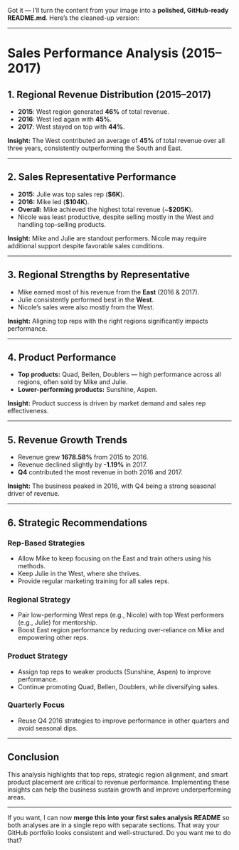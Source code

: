 Got it — I’ll turn the content from your image into a **polished, GitHub-ready README.md**.
Here’s the cleaned-up version:

---

# Sales Performance Analysis (2015–2017)

## 1. Regional Revenue Distribution (2015–2017)

* **2015**: West region generated **46%** of total revenue.
* **2016**: West led again with **45%**.
* **2017**: West stayed on top with **44%**.

**Insight:** The West contributed an average of **45%** of total revenue over all three years, consistently outperforming the South and East.

---

## 2. Sales Representative Performance

* **2015:** Julie was top sales rep (**\$6K**).
* **2016:** Mike led (**\$104K**).
* **Overall:** Mike achieved the highest total revenue (\~**\$205K**).
* Nicole was least productive, despite selling mostly in the West and handling top-selling products.

**Insight:** Mike and Julie are standout performers. Nicole may require additional support despite favorable sales conditions.

---

## 3. Regional Strengths by Representative

* Mike earned most of his revenue from the **East** (2016 & 2017).
* Julie consistently performed best in the **West**.
* Nicole’s sales were also mostly from the West.

**Insight:** Aligning top reps with the right regions significantly impacts performance.

---

## 4. Product Performance

* **Top products:** Quad, Bellen, Doublers — high performance across all regions, often sold by Mike and Julie.
* **Lower-performing products:** Sunshine, Aspen.

**Insight:** Product success is driven by market demand and sales rep effectiveness.

---

## 5. Revenue Growth Trends

* Revenue grew **1678.58%** from 2015 to 2016.
* Revenue declined slightly by **-1.19%** in 2017.
* **Q4** contributed the most revenue in both 2016 and 2017.

**Insight:** The business peaked in 2016, with Q4 being a strong seasonal driver of revenue.

---

## 6. Strategic Recommendations

### Rep-Based Strategies

* Allow Mike to keep focusing on the East and train others using his methods.
* Keep Julie in the West, where she thrives.
* Provide regular marketing training for all sales reps.

### Regional Strategy

* Pair low-performing West reps (e.g., Nicole) with top West performers (e.g., Julie) for mentorship.
* Boost East region performance by reducing over-reliance on Mike and empowering other reps.

### Product Strategy

* Assign top reps to weaker products (Sunshine, Aspen) to improve performance.
* Continue promoting Quad, Bellen, Doublers, while diversifying sales.

### Quarterly Focus

* Reuse Q4 2016 strategies to improve performance in other quarters and avoid seasonal dips.

---

## Conclusion

This analysis highlights that top reps, strategic region alignment, and smart product placement are critical to revenue performance. Implementing these insights can help the business sustain growth and improve underperforming areas.

---

If you want, I can now **merge this into your first sales analysis README** so both analyses are in a single repo with separate sections. That way your GitHub portfolio looks consistent and well-structured.
Do you want me to do that?
